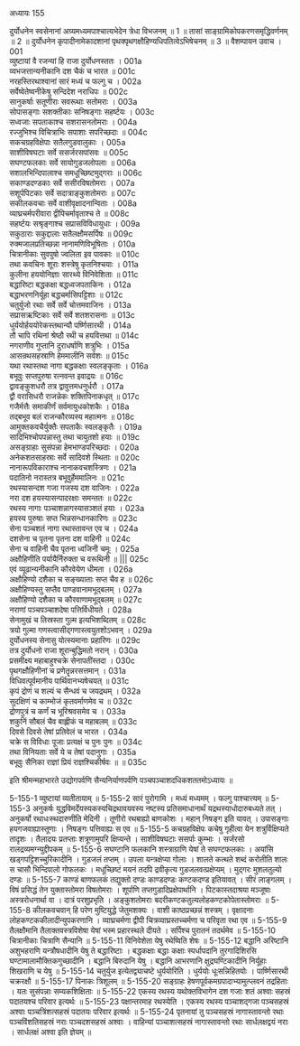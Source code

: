 अध्यायः 155

दुर्योधनेन स्वसेनानां अग्र्यमध्यमपाश्चात्यभेदेन त्रेधा विभजनम् ॥ 1 ॥ तासां साङ्ग्रामिकोपकरणसमृद्धिवर्णनम् ॥ 2 ॥ दुर्योधनेन कृपादीनामेकादशानां पृथक्पृथगक्षौहिण्यधिपतित्वेऽभिषेचनम् ॥ 3 ॥
वैशम्पायन उवाच ।	001    
व्युष्टायां वै रजन्यां हि राजा दुर्योधनस्ततः ।	001a  
व्यभजत्तान्यनीकानि दश चैकं च भारत ॥	001c  
नरहस्तिरथाश्वानां सारं मध्यं च फल्गु च ।	002a  
सर्वेष्वेतेष्वनीकेषु सन्दिदेश नराधिपः ॥	002c  
सानुकर्षाः सतूणीराः सवरूथाः सतोमराः ।	003a  
सोपासङ्गाः सशक्तीकाः सनिषङ्गाः सहर्ष्टयः ।	003c  
सध्वजाः सपताकाश्च सशरासनतोमराः ।	004a  
रज्जुभिश्च विचित्राभिः सपाशाः सपरिच्छदाः ॥	004c  
सकचग्रहविक्षेपाः सतैलगुडवालुकाः ।	005a  
साशीविषघटाः सर्वे ससर्जरसपांसवः ॥	005c  
सघण्टफलकाः सर्वे सायोगुडजलोपलाः ॥	006a  
सशालभिन्दिपालाश्च समधूच्छिष्टमुद्गराः ॥	006c  
सकाण्डदण्डकाः सर्वे ससीरविषतोमराः ।	007a  
सशूर्पपिटकाः सर्वे सदात्राङ्कुशतोमराः ॥	007c  
सकीलकवचाः सर्वे वाशीवृक्षादनान्विताः ।	008a  
व्याघ्रचर्मपरीवारा द्वीपिचर्मावृताश्च ते ॥	008c  
सहर्ष्टयः सश्रृङ्गाश्च सप्रासविविधायुधाः ।	009a  
सकुठाराः सकुद्दालाः सतैलक्षौमसर्पिषः ॥	009c  
रुक्मजालप्रतिच्छन्ना नानामणिविभूषिताः ।	010a  
चित्रानीकाः सुवपुषो ज्वलिता इव पावकाः ॥	010c  
तथा कवचिनः शूराः शस्त्रेषु कृतनिश्चयाः ।	011a  
कुलीना हययोनिज्ञाः सारथ्ये विनिवेशिताः ॥	011c  
बद्धारिष्टा बद्धकक्षा बद्धध्वजपताकिनः ।	012a  
बद्धाभरणनिर्यूहा बद्धचर्मासिपट्टिशाः ॥	012c  
चतुर्युजो रथाः सर्वे सर्वे चोत्तमवाजिनः ।	013a  
सप्रासऋष्टिकाः सर्वे सर्वे शतशरासनाः ॥	013c  
धुर्ययोर्हययोरेकस्तथान्यौ पर्ष्णिसारथी ।	014a  
तौ चापि रथिनां श्रेष्ठौ रथी च हयवित्तथा ॥	014c  
नगराणीव गुप्तानि दुराधर्षाणि शत्रुभिः ।	015a  
आसन्रथसहस्राणि हेममालीनि सर्वशः ॥	015c  
यथा रथास्तथा नागा बद्धकक्षाः स्वलङ्कृताः ।	016a  
बभूवुः सप्तपुरुषा रत्नवन्त इवाद्रयः ॥	016c  
द्वावङ्कुशधरौ तत्र द्वावुत्तमधनुर्धरौ ।	017a  
द्वौ वरासिधरौ राजन्नेकः शक्तिपिनाकधृत् ॥	017c  
गजैर्मत्तैः समाकीर्णं सर्वमायुधकोशकैः ।	018a  
तद्बभूव बलं राजन्कौरव्यस्य महात्मनः ॥	018c  
आमुक्तकवचैर्युक्तैः सपताकैः स्वलङ्कृतैः ।	019a  
सादिभिश्चोपपन्नास्तु तथा चायुतशो हयाः ॥	019c  
असङ्ग्राहाः सुसंपन्ना हेमभाण्डपरिच्छदाः ।	020a  
अनेकशतसाहस्राः सर्वे सादिवशे स्थिताः ॥	020c  
नानारूपविकाराश्च नानाकवचशस्त्रिणः ।	021a  
पदातिनो नरास्तत्र बभूवुर्हेममालिनः ॥	021c  
रथस्यासन्दश गजा गजस्य दश वाजिनः ।	022a  
नरा दश हयस्यासन्पादरक्षाः समन्ततः ॥	022c  
रथस्य नागाः पञ्चाशन्नागस्यासञ्शतं हयाः ।	023a  
हयस्य पुरुषाः सप्त भिन्नसन्धानकारिणः ॥	023c  
सेना पञ्चशतं नागा रथास्तावन्त एव च ।	024a  
दशसेना च पृतना पृतना दश वाहिनी ॥	024c  
सेना च वाहिनी चैव पृतना ध्वजिनी चमूः ।	025a  
अक्षौहिणीति पर्यायैर्निरुक्ता च वरूथिनी ॥ |||	025c  
एवं व्यूढान्यनीकानि कौरवेयेण धीमता ।	026a  
अक्षौहिण्यो दशैका च सङ्ख्याताः सप्त चैव ह ॥	026c  
अक्षौहिण्यस्तु सप्तैव पाण्डवानामभूद्बलम् ।	027a  
अक्षौहिण्यो दशैका च कौरवाणामभूद्बलम् ॥	027c  
नराणां पञ्चपञ्चाशदेषा पत्तिर्विधीयते ।	028a  
सेनामुखं च तिस्रस्ता गुल्म इत्यभिशब्दितम् ॥	028c  
त्रयो गुल्मा गणस्त्वासीद्गणास्त्वयुतशोऽभवन् ।	029a  
दुर्योधनस्य सेनासु योत्स्यमानाः प्रहारिणः ॥	029c  
तत्र दुर्योधनो राजा शूरान्बुद्धिमतो नरान् ।	030a  
प्रसमीक्ष्य महाबाहुश्चक्रे सेनापतींस्तदा ।	030c  
पृथगक्षौहिणीनां च प्रणेतॄन्नरसत्तमान् ।	031a  
विधिवत्पूर्वमानीय पार्थिवानभ्यषेचयत् ॥	031c  
कृपं द्रोणं च शल्यं च सैन्धवं च जयद्रथम् ।	032a  
सुदक्षिणं च काम्भोजं कृतवर्माणमेव च ॥	032c  
द्रोणपुत्रं च कर्णं च भूरिश्रवसमेव च ।	033a  
शकुनिं सौबलं चैव बाह्लीकं च महाबलम् ॥	033c  
दिवसे दिवसे तेषां प्रतिवेलं च भारत ।	034a  
चक्रे स विविधाः पूजाः प्रत्यक्षं च पुनः पुनः ॥	034c  
तथा विनियताः सर्वे ये च तेषां पदानुगाः ।	035a  
बभूवुः सैनिका राज्ञां प्रियं राज्ञश्चिकीर्षवः ॥ ॥	035c  

इति श्रीमन्महाभारते उद्योगपर्वणि सैन्यनिर्याणपर्वणि पञ्चपञ्चाशदधिकशततमोऽध्यायः ॥

5-155-1 व्युष्टायां व्यतीतायाम् ॥ 5-155-2 सारं पुरोगामि । मध्यं मध्यमम् । फल्गु पाश्चात्त्यम् ॥ 5-155-3 अनुकर्षः युद्धविमर्देयस्यकस्यचिद्रथावयवस्य नष्टस्य प्रतिसमाधानार्थं यद्रथस्याधोदारुबध्यते तत् । अनुकर्षो रथाधःस्थदारुणीति मेदिनी । तूणीरो रथबाह्यो बाणकोशः । महान् निषङ्ग इति यावत् । उपासङ्गाः हयगजवाह्यास्तूणाः । निषङ्गः पत्तिवाह्यः स एव ॥ 5-155-5 कचग्रहविक्षेपः कचेषु गृहीत्वा येन शत्रुर्विक्षिप्यते तादृशः । तैलादयः प्रतप्ताः शत्रूणामुपरि क्षिप्यन्ते । साशीविषघटाः ससर्पाः कुम्भाः । सर्जरसो रालद्रव्यमग्न्युद्दीपकम् ॥ 5-155-6 सघण्टानि फलकानि शस्त्राग्राणि येषां ते सघण्टफलकाः । अयांसि खड्गपट्टिशच्चुरिकादीनि । गुडजलं तप्तम् । उपला यन्त्रक्षेप्या गोलाः । शालते कत्थते शब्दं करोतीति शालः स चासौ भिन्दिपालो गोफलकः । मधूच्छिष्टं मयनं तदपि द्रवीकृत्य गुडजलवत्प्रक्षेप्यम् । मुद्गरः मुशलतुल्यो दण्डः ॥ 5-155-7 काण्डं बाणफलकं तद्युक्तो दण्डः काण्डदण्डः कण्टकदण्ड इतियावत् । सीरं लाङ्गलम् । विषं प्रसिद्धं तेन युक्तास्तोमरा विषतोमराः । शूर्पाणि तप्तगुडादिप्रक्षेपार्थानि । पिटकास्तदाश्रया मञ्जूषाः अस्त्ररोधनार्था वा । दात्रं परशुप्रभृति । अङ्कुशतोमराः बदरीकण्टकतुल्यलोहकण्टकोपेतास्तोमराः ॥ 5-155-8 कीलकवचवान् हि परेण मुष्टियुद्धे जेतुमशक्यः । वाशी काष्ठप्रच्छन्नं शस्त्रम् । वृक्षादनाः लोहकण्टककीलादीन्युपकरणानि । व्याघ्रचर्मणा द्वीपी चित्रव्याघ्रस्तच्चर्मणा च परिवृता रथा एव ॥ 5-155-9 तैलक्षौमानि तैलाक्तवस्त्रविशेषा येषां भस्म प्रहारस्थले दीयते । सर्पिश्च पुरातनं तदर्थमेव ॥ 5-155-10 चित्रानीकाः चित्राणि सैन्यानि ॥ 5-155-11 विनिवेशेता येषु रथेष्विति शेषः ॥ 5-155-12 बद्धानि अरिष्टानि अशुभहराणि यन्त्रौषधादीनि येषु ते बद्धारिष्टाः । बद्धकक्षाः बद्धाः कक्षाः स्पर्धापदानि तुरगादिशिरसि घण्टामालामौक्तिकगुच्छादीनि । बद्धानि बिरुदानि येषु । बद्धानि आभरणानि क्षुद्रघण्टिकादीनि निर्यूहाः शिखराणि च येषु ॥ 5-155-14 चतुर्युज इत्येतद्व्याचष्टे धुर्ययोरिति । धुर्ययोः धूःसन्निहितयोः । पार्ष्णिसारथी चक्ररक्षौ ॥ 5-155-17 पिनाकः त्रिशूलम् ॥ 5-155-20 सङ्ग्राहः हेषणपूर्वकमग्रपादाभ्यामुत्प्लवनं तद्रहिताः । यतः सुसंपन्नाः सम्यकशिक्षिताः ॥ 5-155-22 एकस्य रथस्य यथोक्तविभागेन दश गजाः शतं अश्वाः सहस्रं पदातयश्च परिवार इत्यर्थः ॥ 5-155-23 पक्षान्तरमाह रथस्येति । एकस्य रथस्य पञ्चाशद्गजा पञ्चसहस्रं अश्वाः पञ्चत्रिंशत्सहस्रं पदातयः परिवार इत्यर्थः ॥ 5-155-24 पृतनायां तु पञ्चसहस्रं नागास्तावन्तो रथाः पञ्चविंशतिसहस्रं नराः पञ्चदशसहस्रं अश्वाः । वाहिन्यां पञ्चाशत्सहस्रं नागास्तावन्तो रथाः सार्धलक्षद्वयं नराः । सार्धलक्षं अश्वा इति ज्ञेयम् ॥
